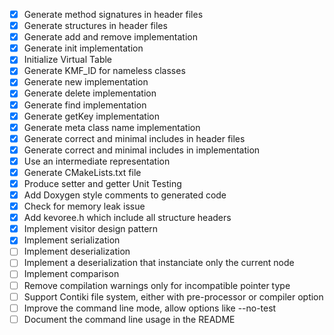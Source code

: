 - [x] Generate method signatures in header files
- [x] Generate structures in header files
- [x] Generate add and remove implementation
- [x] Generate init implementation
- [x] Initialize Virtual Table
- [x] Generate KMF_ID for nameless classes
- [x] Generate new implementation
- [x] Generate delete implementation
- [x] Generate find implementation
- [x] Generate getKey implementation
- [x] Generate meta class name implementation
- [x] Generate correct and minimal includes in header files
- [x] Generate correct and minimal includes in implementation
- [x] Use an intermediate representation
- [x] Generate CMakeLists.txt file
- [x] Produce setter and getter Unit Testing
- [x] Add Doxygen style comments to generated code
- [x] Check for memory leak issue
- [x] Add kevoree.h which include all structure headers
- [x] Implement visitor design pattern
- [x] Implement serialization
- [ ] Implement deserialization
- [ ] Implement a deserialization that instanciate only the current node
- [ ] Implement comparison
- [ ] Remove compilation warnings only for incompatible pointer type
- [ ] Support Contiki file system, either with pre-processor or compiler option
- [ ] Improve the command line mode, allow options like --no-test
- [ ] Document the command line usage in the README
